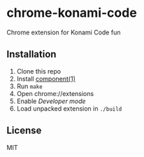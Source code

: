 
# chrome-konami-code

  Chrome extension for Konami Code fun

## Installation

  1. Clone this repo
  2. Install [component(1)](https://github.com/component/component)
  3. Run `make`
  4. Open chrome://extensions
  5. Enable *Developer mode*
  6. Load unpacked extension in `./build`

## License

  MIT
